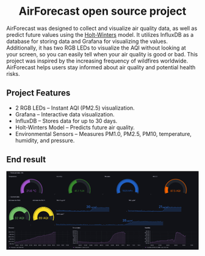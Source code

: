 
<div align="center">
<h1>AirForecast open source project</h1>
</div>


AirForecast was designed to collect and visualize air quality data, as well as predict future values using the [Holt-Winters](https://www.pmorgan.com.au/tutorials/holt-winters-method-and-northam-temperature-data/) model. It utilizes InfluxDB as a database for storing data and Grafana for visualizing the values. Additionally, it has two RGB LEDs to visualize the AQI without looking at your screen, so you can easily tell when your air quality is good or bad. This project was inspired by the increasing frequency of wildfires worldwide. AirForecast helps users stay informed about air quality and potential health risks.

## Project Features
- 2 RGB LEDs – Instant AQI (PM2.5) visualization.
- Grafana – Interactive data visualization.
- InfluxDB – Stores data for up to 30 days.
- Holt-Winters Model – Predicts future air quality.
- Environmental Sensors – Measures PM1.0, PM2.5, PM10, temperature, humidity, and pressure.
## End result
<div align="center">
<img src="Pictures/Grafana_visualize.png" width="800">
</div>
